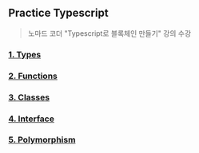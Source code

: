 ## Practice Typescript
> 노마드 코더 "Typescript로 블록체인 만들기" 강의 수강

### [1. Types](https://github.com/Sweet-Pumpkin/practice-typescript/blob/main/TYPE.md)
### [2. Functions](https://github.com/Sweet-Pumpkin/practice-typescript/blob/main/FUNCTION.md)
### [3. Classes](https://github.com/Sweet-Pumpkin/practice-typescript/blob/main/CLASS.md)
### [4. Interface](https://github.com/Sweet-Pumpkin/practice-typescript/blob/main/INTERFACE.md)
### [5. Polymorphism](https://github.com/Sweet-Pumpkin/practice-typescript/blob/main/POLYMORPHISM.md)